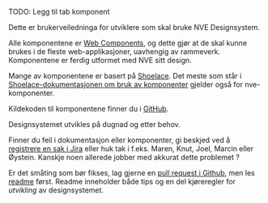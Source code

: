 <PageHeader title="For utviklere" imagePath="developer"  pageLevel=2></PageHeader>
TODO: Legg til tab komponent

Dette er brukerveiledninga for utviklere som skal bruke NVE Designsystem.

Alle komponentene er [Web Components](https://developer.mozilla.org/en-US/docs/Web/API/Web_components), og dette gjør at de skal kunne brukes i de fleste web-applikasjoner, uavhengig av rammeverk.
Komponentene er ferdig utformet med NVE sitt design.

Mange av komponentene er basert på [Shoelace](https://shoelace.style/). Det meste som står i [Shoelace-dokumentasjonen om bruk av komponenter](https://shoelace.style/getting-started/usage) gjelder også for nve-komponenter.

Kildekoden til komponentene finner du i [GitHub](https://github.com/NVE/Designsystem).

Designsystemet utvikles på dugnad og etter behov.

Finner du feil i dokumentasjon eller komponenter, gi beskjed ved å [registrere en sak i Jira](https://nveprojects.atlassian.net/browse/DS-132) eller huk tak i f.eks. Maren, Knut, Joel, Marcin eller Øystein. Kanskje noen allerede jobber med akkurat dette problemet ?

Er det småting som bør fikses, lag gjerne en [pull request i Github](https://github.com/NVE/Designsystem/pulls), men les [readme](https://github.com/NVE/Designsystem) først. Readme inneholder både tips og en del kjøreregler for _utvikling_ av designsystemet.
